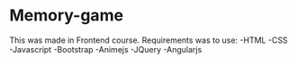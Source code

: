 # Memory-game
This was made in Frontend course.
Requirements was to use:
  -HTML
  -CSS
  -Javascript
  -Bootstrap
  -Animejs
  -JQuery
  -Angularjs

